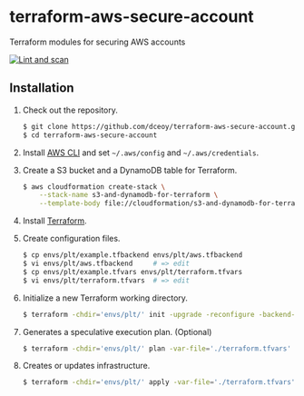terraform-aws-secure-account
============================

Terraform modules for securing AWS accounts

[![Lint and scan](https://github.com/dceoy/terraform-aws-secure-account/actions/workflows/lint-and-scan.yml/badge.svg)](https://github.com/dceoy/terraform-aws-secure-account/actions/workflows/lint-and-scan.yml)

Installation
------------

1.  Check out the repository.

    ```sh
    $ git clone https://github.com/dceoy/terraform-aws-secure-account.git
    $ cd terraform-aws-secure-account
    ````

2.  Install [AWS CLI](https://aws.amazon.com/cli/) and set `~/.aws/config` and `~/.aws/credentials`.

3.  Create a S3 bucket and a DynamoDB table for Terraform.

    ```sh
    $ aws cloudformation create-stack \
        --stack-name s3-and-dynamodb-for-terraform \
        --template-body file://cloudformation/s3-and-dynamodb-for-terraform.cfn.yml
    ```

4.  Install [Terraform](https://www.terraform.io/).

5.  Create configuration files.

    ```sh
    $ cp envs/plt/example.tfbackend envs/plt/aws.tfbackend
    $ vi envs/plt/aws.tfbackend     # => edit
    $ cp envs/plt/example.tfvars envs/plt/terraform.tfvars
    $ vi envs/plt/terraform.tfvars  # => edit
    ```

6.  Initialize a new Terraform working directory.

    ```sh
    $ terraform -chdir='envs/plt/' init -upgrade -reconfigure -backend-config='./aws.tfbackend'
    ```

7.  Generates a speculative execution plan. (Optional)

    ```sh
    $ terraform -chdir='envs/plt/' plan -var-file='./terraform.tfvars'
    ```

8.  Creates or updates infrastructure.

    ```sh
    $ terraform -chdir='envs/plt/' apply -var-file='./terraform.tfvars' -auto-approve
    ```
